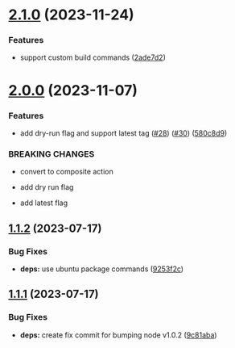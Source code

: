 # [2.1.0](https://github.com/outoforbitdev/action-docker-publish/compare/v2.0.0...v2.1.0) (2023-11-24)


### Features

* support custom build commands ([2ade7d2](https://github.com/outoforbitdev/action-docker-publish/commit/2ade7d215d41c1266f87a44a1066fda0f626262c))

# [2.0.0](https://github.com/outoforbitdev/action-docker-publish/compare/v1.1.2...v2.0.0) (2023-11-07)


### Features

* add dry-run flag and support latest tag ([#28](https://github.com/outoforbitdev/action-docker-publish/issues/28)) ([#30](https://github.com/outoforbitdev/action-docker-publish/issues/30)) ([580c8d9](https://github.com/outoforbitdev/action-docker-publish/commit/580c8d9688abf931c2561b0c6bc74ce3f2c3923b))


### BREAKING CHANGES

* convert to composite action 

* add dry run flag

* add latest flag

## [1.1.2](https://github.com/outoforbitdev/action-docker-publish/compare/v1.1.1...v1.1.2) (2023-07-17)


### Bug Fixes

* **deps:** use ubuntu package commands ([9253f2c](https://github.com/outoforbitdev/action-docker-publish/commit/9253f2cd4f654f4fe875ffa91592a346bcb2a7cb))

## [1.1.1](https://github.com/outoforbitdev/action-docker-publish/compare/v1.1.0...v1.1.1) (2023-07-17)


### Bug Fixes

* **deps:** create fix commit for bumping node v1.0.2 ([9c81aba](https://github.com/outoforbitdev/action-docker-publish/commit/9c81aba4aa956088df520f966d5de89b8bd085eb))
